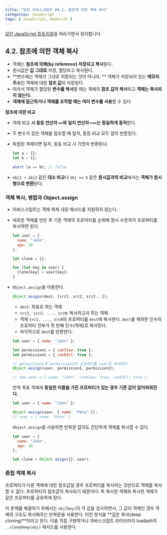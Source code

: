```yaml
---
title: "모던 자바스크립트 #4.2. 참조에 의한 객체 복사"
categories: JavaScript
tags: [ JavaScript, modernJS ]
---
```


[모던 JavaScript 튜토리얼](https://ko.javascript.info/)을 따라가면서 정리합니다.

## 4.2. 참조에 의한 객체 복사

- 객체는 **참조에 의해(by reference) 저장되고 복사**된다.
- 원시값은 **값 그대로** 저장, 할당되고 복사된다.
- **변수에는 객체가 그대로 저장되는 것이 아니라, ** 객체가 저장되어 있는 **메모리 주소**인 객체에 대한 **참조 값**이 저장된다. 
- 따라서 객체가 할당된 **변수를 복사**할 때는 객체의 **참조 값이 복사**되고 **객체는 복사되지 않는다.**
- **객체에 접근하거나 객체를 조작할 때는 여러 변수를 사용**할 수 있다.

**참조에 의한 비교**

- 객체 비교 **시 동등 연산자 `==`와 일치 연산자 `===`는 동일하게 동작**한다.

- 두 변수가 같은 객체를 참조할 때 일치, 동등 비교 모두 참이 반환된다.

- 독립된 객체이면 일치, 동등 비교 시 거짓이 반환된다.

  ```js
  let a = {};
  let b = {};
  
  alert (a == b); // false
  ```

- `obj1 > obj2` 같은 **대소 비교**나 `obj == 5` 같은 **원시값과의 비교**에서는 **객체가 원시형으로 변환**된다.

### 객체 복사, 병합과 Object.assign

- 자바스크립트는 객체 복제 내장 메서드를 지원하지 않는다.

- 새로운 객체를 만든 후 기존 객체의 프로퍼티를 순회해 원시 수준까지 프로퍼티를 복사하면 된다.

  ```js
  let user = {
    name: "John",
    age: 30
  };
  
  let clone = {};
  
  for (let key in user) {
    clone[key] = user[key];
  }
  ```

- `Object.assign`을 이용한다.

  ```js
  Object.assgin(dest, [src1, src2, src3...]);
  ```

  - `dest`: 목표로 하는 객체
  - `src1, src2, ..., srcN`: 복사하고자 하는 객체
  - 객체 `src1, ..., srcN`의 프로퍼티를 `dest`에 복사한다. `dest`를 제외한 인수의 프로퍼티 전부가 첫 번째 인수(객체)로 복사된다.
  - 마지막으로 `dest`를 반환한다.

  ```js
  let user = { name: "John" };
  
  let permission1 = { canView: true };
  let permission2 = { canEdit: true };
  
  // permission1과 permission2의 프로퍼티를 user로 복사한다.
  Object.assign(user, permission1, permission2);
  
  // now user = { name: "John", canView: true, canEdit: true };
  ```

  만약 목표 객체에 **동일한 이름을 가진 프로퍼티가 있는 경우 기존 값이 덮어씌워진다.**

  ```js
  let user = { name: "John" };
  
  Object.assign(user, { name: "Pete" });
  // user = { name: "Pete" }
  ```

  `Object.assign`을 사용하면 반복문 없이도 간단하게 객체를 복사할 수 있다.

  ```js
  let user = {
    name: "John",
    age: 30
  };
  
  let clone = Object.asign({}, user);
  ```

### 중첩 객체 복사

프로퍼티가 다른 객체에 대한 참조값일 경우 프로퍼티를 복사하는 것만으로 객체를 복사할 수 없다. 프로퍼티의 참조값이 복사되기 때문이다. 즉 복사된 객체와 복사한 객체가 같은 프로퍼티를 공유하게 된다.

이 문제를 해결하기 위해서는 `obj[key]`의 각 값을 검사하면서, 그 값이 객체인 경우 객체의 구조도 복사해주는 반복문을 사용한다. 이런 방식을 **깊은 복사(deep cloning)**이라고 한다. 이를 직접 구현하거나 자바스크립트 라이브러리 loadash의 `_.cloneDeep(obj)` 메서드를 사용한다. 